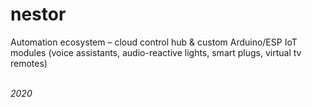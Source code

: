 # nestor
Automation ecosystem – cloud control hub & custom Arduino/ESP IoT modules (voice assistants, audio-reactive lights, smart plugs, virtual tv remotes)


&nbsp;  
*2020*
